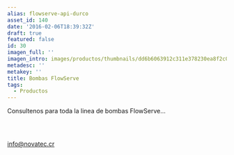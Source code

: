 ```yaml
---
alias: flowserve-api-durco
asset_id: 140
date: '2016-02-06T18:39:32Z'
draft: true
featured: false
id: 30
imagen_full: ''
imagen_intro: images/productos/thumbnails/dd6b6063912c311e378230ea8f2c09ab-Flowserve-API.jpg
metadesc: ''
metakey: ''
title: Bombas FlowServe
tags:
  - Productos
---
```





<p>Consultenos para toda la linea de bombas FlowServe...</p>
<p><img src="images/noticias/Durco.jpg" alt="" /></p>
<p> </p>
<p><a href="mailto:info@novatec.cr">info@novatec.cr</a></p>
<!--more-->
